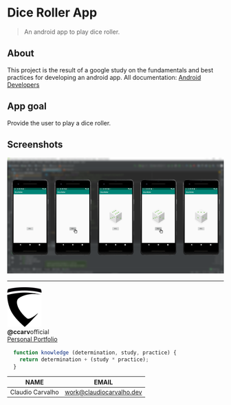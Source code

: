 # Dice Roller App
> An android app to play dice roller.

## About
This project is the result of a google study on the fundamentals and best practices for developing an android app.
All documentation: [Android Developers](https://developer.android.com/docs)

## App goal
Provide the user to play a dice roller.

## Screenshots
![Dice Roller App](https://github.com/ccarvofficial/android-diceroller/blob/master/app/src/main/res/drawable/screenshot-project.png)

---

![Claudio Carvalho Logotype](https://github.com/ccarvofficial/react-tictactoe/blob/master/public/ccarv-logotype.png)<br>
**@ccarv**official<br>
[Personal Portfolio](http://claudiocarvalho.dev)

```javascript
  function knowledge (determination, study, practice) {
    return determination + (study * practice);
  }
```
| NAME             | EMAIL                    |
| ---------------- | ------------------------ |
| Claudio Carvalho | work@claudiocarvalho.dev |
